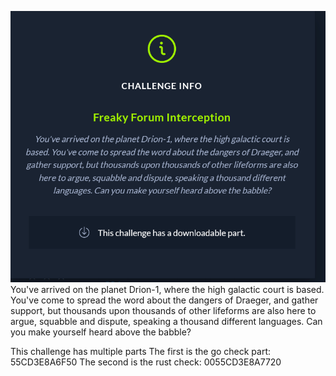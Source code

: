 ![](2022-05-19-14-46-24.png)
You've arrived on the planet Drion-1, where the high galactic court is based. You've come to spread the word about the dangers of Draeger, and gather support, but thousands upon thousands of other lifeforms are also here to argue, squabble and dispute, speaking a thousand different languages. Can you make yourself heard above the babble?

This challenge has multiple parts
The first is the go check part:
55CD3E8A6F50 
The second is the rust check:
0055CD3E8A7720 